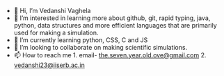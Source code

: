 - 👋 Hi, I’m Vedanshi Vaghela 
- 👀 I’m interested in learning more about github, git, rapid typing, java, python, data structures and more efficient languages that are primarily used for making a simulation. 
- 🌱 I’m currently learning python, CSS, C and JS
- 💞️ I’m looking to collaborate on making scientific simulations. 
- 📫 How to reach me 1. email- the.seven.year.old.ove@gmail.com 
                      2. vedanshi23@iiserb.ac.in 

<!---
sonjaove/sonjaove is a ✨ special ✨ repository because its `README.md` (this file) appears on your GitHub profile.
You can click the Preview link to take a look at your changes.
--->
